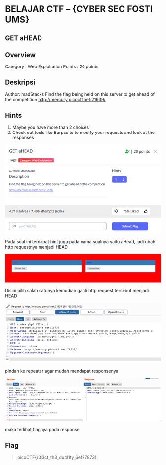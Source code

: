 # BELAJAR CTF – {CYBER SEC FOSTI UMS}

## GET aHEAD

## Overview
Category : Web Exploitation
Points : 20 points

## Deskripsi
Author: madStacks
Find the flag being held on this server to get ahead of the competition http://mercury.picoctf.net:21939/

## Hints
1. Maybe you have more than 2 choices
2. Check out tools like Burpsuite to modify your requests and look at the responses

![home page](./1.png)

Pada soal ini terdapat hint juga pada nama soalnya  yaitu aHead, jadi ubah http requestnya menjadi HEAD

![home page](./2.png)

Disini pilih salah satunya kemudian ganti http request tersebut menjadi HEAD

![home page](./3.png)

pindah ke repeater agar mudah mendapat responsenya

![home page](./4.png)

maka terlihat flagnya pada response

## Flag
> picoCTF{r3j3ct_th3_du4l1ty_6ef27873}
